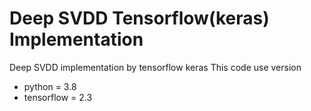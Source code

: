 # Deep SVDD Tensorflow(keras) Implementation
Deep SVDD implementation by tensorflow keras
This code use version
- python = 3.8
- tensorflow = 2.3
